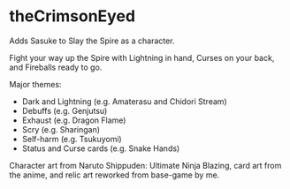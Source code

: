# theCrimsonEyed
Adds Sasuke to Slay the Spire as a character.

Fight your way up the Spire with Lightning in hand, Curses on your back, and Fireballs ready to go.

Major themes:
- Dark and Lightning (e.g. Amaterasu and Chidori Stream)
- Debuffs (e.g. Genjutsu)
- Exhaust (e.g. Dragon Flame)
- Scry (e.g. Sharingan)
- Self-harm (e.g. Tsukuyomi)
- Status and Curse cards (e.g. Snake Hands)

Character art from Naruto Shippuden: Ultimate Ninja Blazing, card art from the anime, and relic art reworked from base-game by me.
